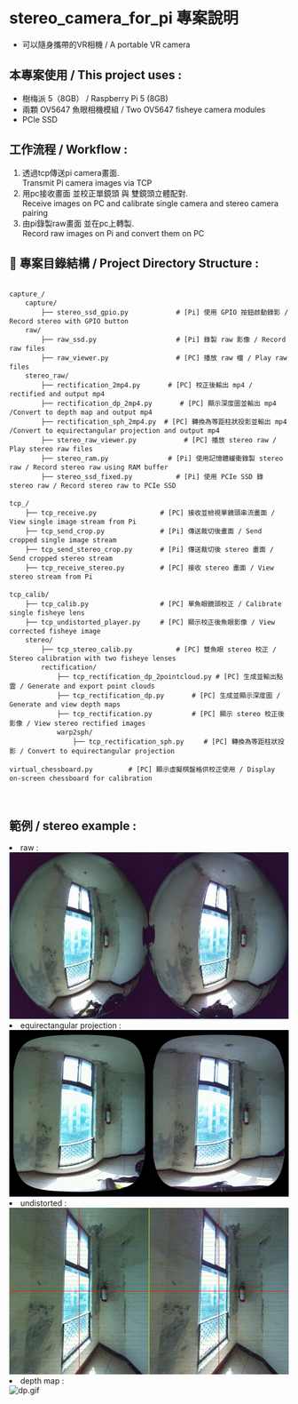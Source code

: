 <!DOCTYPE html>
<html lang="zh-tw">
<head>
    <meta charset="UTF-8">
</head>
<body>
    <h1>stereo_camera_for_pi 專案說明</h1>
    <ul>
      <li>可以隨身攜帶的VR相機 / A portable VR camera</li>
    </ul>
    <h2>本專案使用 / This project uses :</h2>
    <ul>
        <li>樹梅派 5（8GB） / Raspberry Pi 5 (8GB)</li>
        <li>兩顆 OV5647 魚眼相機模組 / Two OV5647 fisheye camera modules</li>
        <li>PCIe SSD </li>
    </ul>
    <h2>工作流程 / Workflow :</h2>
    <ol>
        <li>透過tcp傳送pi camera畫面. <br>Transmit Pi camera images via TCP</li>
        <li>用pc接收畫面 並校正單鏡頭 與 雙鏡頭立體配對. <br>Receive images on PC and calibrate single camera and stereo camera pairing</li>
        <li>由pi錄製raw畫面 並在pc上轉製. <br>Record raw images on Pi and convert them on PC</li>
    </ol>
    <h2>📁 專案目錄結構 / Project Directory Structure :</h2>

<pre><code>
capture_/
    capture/                        
        ├── stereo_ssd_gpio.py            # [Pi] 使用 GPIO 按鈕啟動錄影 / Record stereo with GPIO button
    raw/                                   
        ├── raw_ssd.py                    # [Pi] 錄製 raw 影像 / Record raw files
        ├── raw_viewer.py                 # [PC] 播放 raw 檔 / Play raw files
    stereo_raw/                            
        ├── rectification_2mp4.py       # [PC] 校正後輸出 mp4 / rectified and output mp4 
        ├── rectification_dp_2mp4.py       # [PC] 顯示深度圖並輸出 mp4 /Convert to depth map and output mp4
        ├── rectification_sph_2mp4.py  # [PC] 轉換為等距柱狀投影並輸出 mp4 /Convert to equirectangular projection and output mp4 
        ├── stereo_raw_viewer.py            # [PC] 播放 stereo raw / Play stereo raw files
        ├── stereo_ram.py               # [Pi] 使用記憶體緩衝錄製 stereo raw / Record stereo raw using RAM buffer
        ├── stereo_ssd_fixed.py           # [Pi] 使用 PCIe SSD 錄 stereo raw / Record stereo raw to PCIe SSD
        
tcp_/
    ├── tcp_receive.py                # [PC] 接收並檢視單鏡頭串流畫面 / View single image stream from Pi
    ├── tcp_send_crop.py              # [Pi] 傳送裁切後畫面 / Send cropped single image stream
    ├── tcp_send_stereo_crop.py       # [Pi] 傳送裁切後 stereo 畫面 / Send cropped stereo stream
    ├── tcp_receive_stereo.py         # [PC] 接收 stereo 畫面 / View stereo stream from Pi
    
tcp_calib/
    ├── tcp_calib.py                  # [PC] 單魚眼鏡頭校正 / Calibrate single fisheye lens
    ├── tcp_undistorted_player.py     # [PC] 顯示校正後魚眼影像 / View corrected fisheye image
    stereo/
        ├── tcp_stereo_calib.py           # [PC] 雙魚眼 stereo 校正 / Stereo calibration with two fisheye lenses
        rectification/
            ├── tcp_rectification_dp_2pointcloud.py # [PC] 生成並輸出點雲 / Generate and export point clouds
            ├── tcp_rectification_dp.py       # [PC] 生成並顯示深度圖 / Generate and view depth maps
            ├── tcp_rectification.py          # [PC] 顯示 stereo 校正後影像 / View stereo rectified images
            warp2sph/
                ├── tcp_rectification_sph.py     # [PC] 轉換為等距柱狀投影 / Convert to equirectangular projection

virtual_chessboard.py         # [PC] 顯示虛擬棋盤格供校正使用 / Display on-screen chessboard for calibration

</code>
</pre>
 <h2>範例 / stereo example :</h2>
    <!-- 新增GIF範例 -->
    <li> raw : </li>
    <img src="raw.JPG" alt="raw"width="600" height="300">
    <li> equirectangular projection : </li>
    <img src="sph_rectified_output.gif" alt="sph_rectified_output.gif"width="600" height="300">
    <li> undistorted : </li>
    <img src="rectified_output.gif" alt="rectified_output.gif"width="600" height="300">
    <li> depth map : </li>
    <img src="dp.gif" alt="dp.gif" width="600">
</body>
</html>
